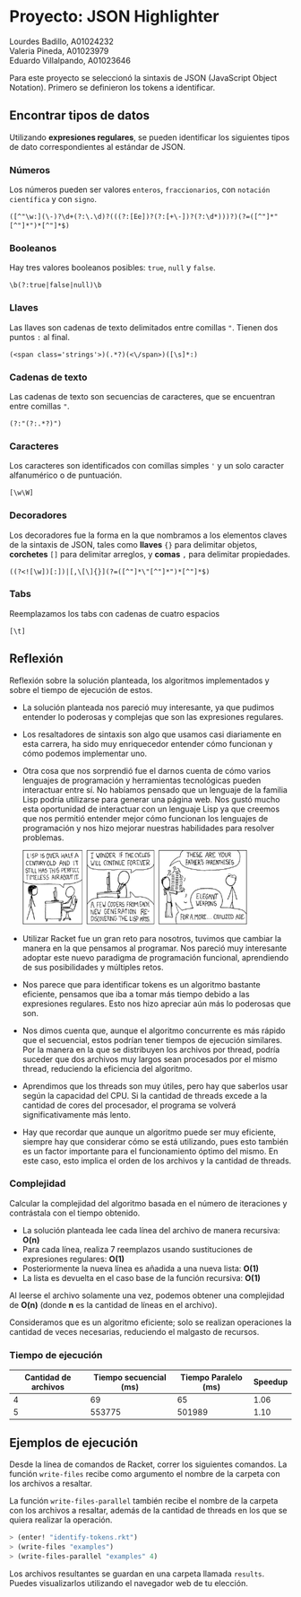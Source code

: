 # Proyecto: JSON Highlighter

Lourdes Badillo, A01024232 <br>
Valeria Pineda, A01023979 <br>
Eduardo Villalpando, A01023646 <br>

Para este proyecto se seleccionó la sintaxis de JSON (JavaScript Object Notation). Primero se definieron los tokens a identificar.

## Encontrar tipos de datos
Utilizando **expresiones regulares**, se pueden identificar los siguientes tipos de dato correspondientes al estándar de JSON. 

### Números
Los números pueden ser valores `enteros`, `fraccionarios`, con `notación científica` y con `signo`.
```regex
([^"\w:](\-)?\d+(?:\.\d)?(((?:[Ee])?(?:[+\-])?(?:\d*)))?)(?=([^"]*"[^"]*")*[^"]*$)
```
### Booleanos
Hay tres valores booleanos posibles: `true`, `null` y `false`.
```regex
\b(?:true|false|null)\b
```
### Llaves
Las llaves son cadenas de texto delimitados entre comillas `"`. Tienen dos puntos `:` al final.
```regex
(<span class='strings'>)(.*?)(<\/span>)([\s]*:)
```
### Cadenas de texto
Las cadenas de texto son secuencias de caracteres, que se encuentran entre comillas `"`.
```regex
(?:"(?:.*?)")
```
### Caracteres
Los caracteres son identificados con comillas simples `'` y un solo caracter alfanumérico o de puntuación.
```regex
[\w\W]
```
### Decoradores
Los decoradores fue la forma en la que nombramos a los elementos claves de la sintaxis de JSON, tales como **llaves** `{}` para delimitar objetos, **corchetes** `[]` para delimitar arreglos, y **comas** `,` para delimitar propiedades.
```regex
((?<![\w])[:])|[,\[\]{}](?=([^"]*\"[^"]*")*[^"]*$)
```

### Tabs
Reemplazamos los tabs con cadenas de cuatro espacios
```regex
[\t]
```

## Reflexión

Reflexión sobre la solución planteada, los algoritmos implementados y sobre el tiempo de ejecución de estos.

- La solución planteada nos pareció muy interesante, ya que pudimos entender lo poderosas y complejas que son las expresiones regulares. 
- Los resaltadores de sintaxis son algo que usamos casi diariamente en esta carrera, ha sido muy enriquecedor entender cómo funcionan y cómo podemos implementar uno. 
- Otra cosa que nos sorprendió fue el darnos cuenta de cómo varios lenguajes de programación y herramientas tecnológicas pueden interactuar entre sí. No habíamos pensado que un lenguaje de la familia Lisp podría utilizarse para generar una página web. Nos gustó mucho esta oportunidad de interactuar con un lenguaje Lisp ya que creemos que nos permitió entender mejor cómo funcionan los lenguajes de programación y nos hizo mejorar nuestras habilidades para resolver problemas. 

    <a href="https://xkcd.com/297/"><img src="lisp_cycles.png" width="400px"> </a>

- Utilizar Racket fue un gran reto para nosotros, tuvimos que cambiar la manera en la que pensamos al programar. Nos pareció muy interesante adoptar este nuevo paradigma de programación funcional, aprendiendo de sus posibilidades y múltiples retos. 

- Nos parece que para identificar tokens es un algoritmo bastante eficiente, pensamos que iba a tomar más tiempo debido a las expresiones regulares. Esto nos hizo apreciar aún más lo poderosas que son. 

- Nos dimos cuenta que, aunque el algoritmo concurrente es más rápido que el secuencial, estos podrían tener tiempos de ejecución similares. Por la manera en la que se distribuyen los archivos por thread, podría suceder que dos archivos muy largos sean procesados por el mismo thread, reduciendo la eficiencia del algoritmo.

- Aprendimos que los threads son muy útiles, pero hay que saberlos usar según la capacidad del CPU. Si la cantidad de threads excede a la cantidad de cores del procesador, el programa se volverá significativamente más lento. 

- Hay que recordar que aunque un algoritmo puede ser muy eficiente, siempre hay que considerar cómo se está utilizando, pues esto también es un factor importante para el funcionamiento óptimo del mismo. En este caso, esto implica el orden de los archivos y la cantidad de threads.

### Complejidad
Calcular la complejidad del algoritmo basada en el número de iteraciones y contrástala con el tiempo obtenido.

- La solución planteada lee cada línea del archivo de manera recursiva: **O(n)**
- Para cada línea, realiza 7 reemplazos usando sustituciones de expresiones regulares: **O(1)**
- Posteriormente la nueva línea es añadida a una nueva lista: **O(1)**
- La lista es devuelta en el caso base de la función recursiva: **O(1)**

Al leerse el archivo solamente una vez, podemos obtener una complejidad de **O(n)** (donde __n__ es la cantidad de líneas en el archivo).

Consideramos que es un algoritmo eficiente; solo se realizan operaciones la cantidad de veces necesarias, reduciendo el malgasto de recursos.

### Tiempo de ejecución
| Cantidad de archivos  | Tiempo secuencial (ms)    | Tiempo  Paralelo (ms) | Speedup   |
|-----------------------|---------------------------|-----------------------|-----------|
| 4                     | 69                        | 65                    | 1.06      |
| 5                     | 553775                    | 501989                | 1.10      |

## Ejemplos de ejecución
Desde la línea de comandos de Racket, correr los siguientes comandos. La función `write-files` recibe como argumento el nombre de la carpeta con los archivos a resaltar.

La función `write-files-parallel` también recibe el nombre de la carpeta con los archivos a resaltar, además de la cantidad de threads en los que se quiera realizar la operación.

```lisp
> (enter! "identify-tokens.rkt")
> (write-files "examples")
> (write-files-parallel "examples" 4)
```

Los archivos resultantes se guardan en una carpeta llamada `results`. Puedes visualizarlos utilizando el navegador web de tu elección.